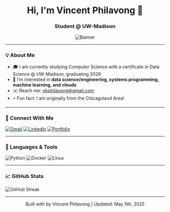 <h1 align="center">Hi, I'm Vincent Philavong 👋</h1>
<h3 align="center">Student @ UW-Madison</h3>

<p align="center">
  <img src="https://your-banner-image-url" alt="Banner" />
</p>

---

### 💡 About Me
- 🎓 I am currently studying Computer Science with a certificate in Data Science @ UW-Madison, graduating 2026
- 💬 I’m interested in **data science/engineering, systems programming, machine learning, and clouds**
- ✉️ Reach me: [vbphilavong@gmail.com](mailto:vbphilavong@gmail.com)
- ⚡ Fun fact: I am originally from the Chicagoland Area!
 
---

### 🔗 Connect With Me

[![Gmail](https://img.shields.io/badge/-Email-D14836?style=for-the-badge&logo=gmail&logoColor=white)](mailto:vbphilavong@gmail.com)
[![LinkedIn](https://img.shields.io/badge/-LinkedIn-blue?style=for-the-badge&logo=linkedin)](https://www.linkedin.com/in/vincentphilavong/)
[![Portfolio](https://img.shields.io/badge/-Portfolio-24292e?style=for-the-badge&logo=github)](https://github.com/VPhilavong)

---

### 🧠 Languages & Tools

![Python](https://img.shields.io/badge/Python-3776AB?style=for-the-badge&logo=python&logoColor=white)
![Docker](https://img.shields.io/badge/Docker-2496ED?style=for-the-badge&logo=docker&logoColor=white)
![Linux](https://img.shields.io/badge/Linux-FCC624?style=for-the-badge&logo=linux&logoColor=black)

---

### 📈 GitHub Stats

![GitHub Streak](https://streak-stats.demolab.com?user=VPhilavong&theme=radical)

---

<!-- Footer -->
<p align="center">
  Built with by Vincent Philavong | Updated: May 5th, 2025
</p>
